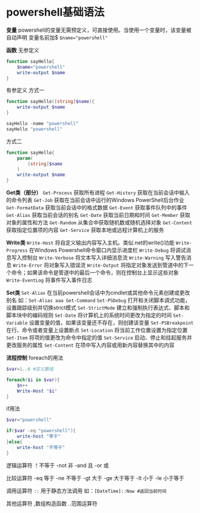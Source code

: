 # powershell基础语法

**变量** powershell的变量无需预定义，可直接使用。当使用一个变量时，该变量被自动声明
变量名前加$ `$name="powershell"`

**函数**
无参定义
```powershell
function sayHello{
    $name="powershell"
    write-output $name
}
```

有参定义
方式一
```powershell
function sayHello([string]$name){
    write-output $name
}

sayHello -name "powershell"
sayHello "powershell"
```
方式二
```powershell
function sayHello{
    param(
        [string]$name
    )
    write-output $name
}
```

**Get类（部分）**
`Get-Process` 获取所有进程
`Get-History` 获取在当前会话中输入的命令列表
`Get-Job` 获取在当前会话中运行的Windows PowerShell后台作业
`Get-FormatData` 获取当前会话中的格式数据
`Get-Event` 获取事件队列中的事件
`Get-Alias` 获取当前会话的别名
`Get-Date` 获取当前日期和时间
`Get-Member` 获取对象的属性和方法
`Get-Random` 从集合中获取随机数或随机选择对象
`Get-Content` 获取指定位置项的内容
`Get-Service` 获取本地或远程计算机上的服务

**Write类**
`Write-Host` 将自定义输出内容写入主机。类似.net的write()功能
`Write-Progress` 在Windows Powershell命令窗口内显示进度栏
`Write-Debug` 将调试消息写入控制台
`Write-Verbose` 将文本写入详细消息流
`Write-Warning` 写入警告消息
`Write-Error` 将对象写入错误流
`Write-Output` 将指定对象发送到管道中的下一个命令；如果该命令是管道中的最后一个命令，则在控制台上显示这些对象
`Write-EventLog` 将事件写入事件日志

**Set类**
`Set-Alias` 在当前powershell会话中为cmdlet或其他命令元素创建或更改别名 如：`Set-Alias aaa Get-Command`
`Set-PSDebug` 打开和关闭脚本调式功能，设置跟踪级别并切换strict模式
`Set-StrictMode` 建立和强制执行表达式、脚本和脚本块中的编码规则
`Set-Date` 将计算机上的系统时间更改为指定的时间
`Set-Variable` 设置变量的值，如果该变量还不存在，则创建该变量
`Set-PSBreakpoint` 在行、命令或者变量上设置断点
`Set-Location` 将当前工作位置设置为指定位置
`Set-Item` 将项的值更改为命令中指定的值
`Set-Service` 启动、停止和挂起服务并更改服务的属性
`Set-Content` 在项中写入内容或用新内容替换其中的内容

**流程控制**
foreach的用法
```powershell
$var=1..6 #定义数组

foreach($i in $var){
    $n++
    Write-Host "$i"
}
```

if用法
```powershell
$var="powershell"

if($var -eq "powershell"){
    write-host "等于"
}else{
    write-host "不等于"
}
```


逻辑运算符
！不等于  -not 非  -and 且 -or 或

比较运算符
-eq 等于  -ne 不等于  -gt 大于  -ge 大于等于  -lt 小于  -le  小于等于

调用运算符
`::` 用于静态方法调用 如：`[DateTime]::Now #返回当前时间`

其他运算符
,数组构造函数   ..范围运算符